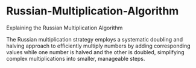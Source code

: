 # Russian-Multiplication-Algorithm
Explaining the Russian Multiplication Algorithm


The Russian multiplication strategy employs a systematic doubling and halving approach to efficiently multiply numbers by adding corresponding values while one number is halved and the other is doubled, simplifying complex multiplications into smaller, manageable steps.



